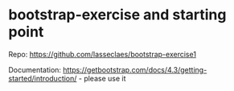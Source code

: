 # bootstrap-exercise and starting point

Repo: https://github.com/lasseclaes/bootstrap-exercise1

Documentation: https://getbootstrap.com/docs/4.3/getting-started/introduction/ - please use it
